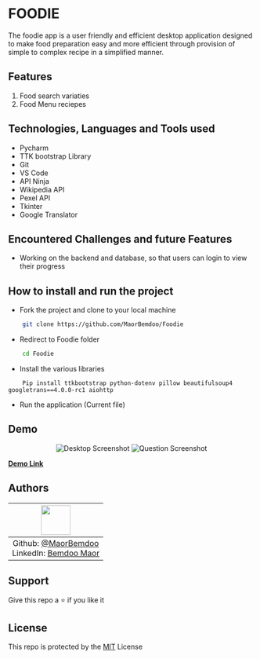 # FOODIE
The foodie app is a user friendly and efficient desktop application designed to make food preparation easy and more efficient through provision of simple to complex recipe in a simplified manner.
## Features

1. Food search variaties 
2. Food Menu reciepes

## Technologies, Languages and Tools used

- Pycharm
- TTK bootstrap Library
- Git
- VS Code
- API Ninja
- Wikipedia API
- Pexel API
- Tkinter
- Google Translator

## Encountered Challenges and future Features

- Working on the backend and database, so that users can login to view their progress

## How to install and run the project

- Fork the project and clone to your local machine
```bash
    git clone https://github.com/MaorBemdoo/Foodie
```
- Redirect to Foodie folder
```cmd
    cd Foodie
```
- Install the various libraries
```pip install
    Pip install ttkbootstrap python-dotenv pillow beautifulsoup4 googletrans==4.0.0-rc1 aiohttp
```
- Run the application (Current file)

## Demo

<div align="center">
    <img src="src/assets/desktopScreenshot.jpg" alt="Desktop Screenshot">
    <img src="src/assets/questionScreenshot.jpg" alt="Question Screenshot">
</div>

**[Demo Link](https://quizon.vercel.app)**

## Authors

| <img src="https://github.com/MaorBemdoo.png" width="60px"/> |
|:--:|
|Github: [@MaorBemdoo](https://github.com/MaorBemdoo) <br> LinkedIn: [Bemdoo Maor](https://www.linkedin.com/in/bemdoo-maor-449698279/)|

## Support

Give this repo a ⭐ if you like it

## License

This repo is protected by the [MIT](LICENSE) License
